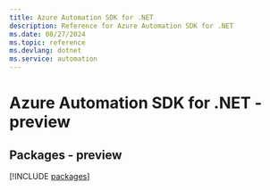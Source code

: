 ```yaml
---
title: Azure Automation SDK for .NET
description: Reference for Azure Automation SDK for .NET
ms.date: 08/27/2024
ms.topic: reference
ms.devlang: dotnet
ms.service: automation
---
```

# Azure Automation SDK for .NET - preview
## Packages - preview
[!INCLUDE [packages](automation-index.md)]